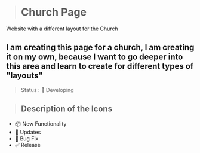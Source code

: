 > # Church Page 

Website with a different layout for the Church 
## I am creating this page for a church, I am creating it on my own, because I want to go deeper into this area and learn to create for different types of "layouts"

> Status : :construction: Developing

> ## Description of the Icons

+ :package: New Functionality
+ :rocket: Updates
+ :bug: Bug Fix
+ :white_check_mark: Release